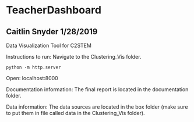 # TeacherDashboard
## Caitlin Snyder 1/28/2019 
Data Visualization Tool for C2STEM

Instructions to run: 
Navigate to the Clustering_Vis folder.
```
python -m http.server
```
Open:
localhost:8000


Documentation information:
The final report is located in the documentation folder.

Data information:
The data sources are located in the box folder (make sure to put them in file called data in the Clustering_Vis folder).
